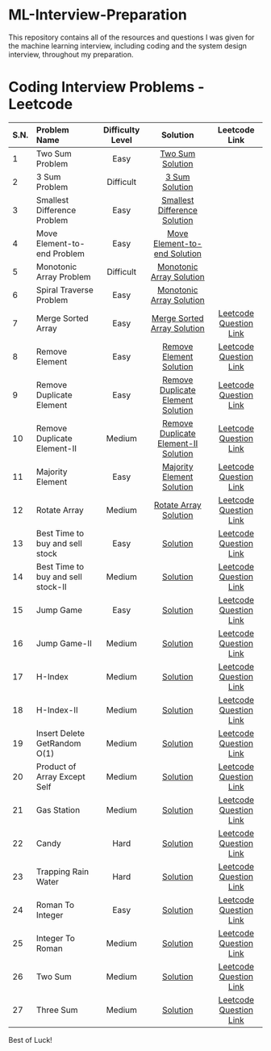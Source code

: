 # ML-Interview-Preparation
This repository contains all of the resources and questions I was given for the machine learning interview, including coding and the system design interview, throughout my preparation.

<!-- 
It may include three s:
1. Coding Interview 
2. ML interview question 
3. System Design question 
Include bookmark here to go directly to that .
 -->

# Coding Interview Problems - Leetcode
| S.N. | Problem Name | Difficulty Level | Solution | Leetcode Link
| :------------ | :------------ |:---------------:|:---------------:|:-----:|
| 1 | Two Sum Problem      | Easy | [Two Sum Solution](TwoSumGoogleInterview.md) |  |
| 2 | 3 Sum Problem      | Difficult | [3 Sum Solution](3Sum_zero.md) |  |
| 3 | Smallest Difference Problem      | Easy | [Smallest Difference Solution](SmallestDifference.md) |  |
| 4 | Move Element-to-end  Problem      | Easy | [Move Element-to-end  Solution](MoveElementToEnd.md) |  |
| 5 | Monotonic Array Problem      | Difficult | [Monotonic Array Solution](MonotonicArrar.md) |  |
| 6 | Spiral Traverse Problem      | Easy | [Monotonic Array Solution](SpiralTraverse.md) |   |
| 7 | Merge Sorted Array      | Easy | [Merge Sorted Array Solution](MergeSortedArray.py) | [Leetcode Question Link](https://leetcode.com/problems/merge-sorted-array) | 
| 8 | Remove Element | Easy | [Remove Element Solution](RemoveElement.py)| [Leetcode Question Link](https://leetcode.com/problems/remove-element/) | 
| 9 | Remove Duplicate Element | Easy | [Remove Duplicate Element Solution](RemoveDuplicateElement.py) | [Leetcode Question Link](https://leetcode.com/problems/remove-duplicates-from-sorted-array/) | 
| 10 | Remove Duplicate Element-II | Medium | [Remove Duplicate Element-II Solution](RemoveDuplicateElement-II.py) | [Leetcode Question Link](https://leetcode.com/problems/remove-duplicates-from-sorted-array-ii) | 
| 11 | Majority Element| Easy | [Majority Element Solution](MajorityElement.py) | [Leetcode Question Link](https://leetcode.com/problems/majority-element/description) | 
| 12 | Rotate Array | Medium | [Rotate Array Solution](rotateArray.py) | [Leetcode Question Link](https://leetcode.com/problems/rotate-array/) | 
| 13 | Best Time to buy and sell stock | Easy | [Solution](BestTimeToBuySellStock.py) | [Leetcode Question Link](https://leetcode.com/problems/best-time-to-buy-and-sell-stock/) | 
| 14 | Best Time to buy and sell stock-II | Medium | [Solution](BestTimeToBuySellStock-II.py) | [Leetcode Question Link](https://leetcode.com/problems/best-time-to-buy-and-sell-stock-ii) | 
| 15 | Jump Game | Easy | [Solution](JumpGame.py) | [Leetcode Question Link](https://leetcode.com/problems/jump-game/description/) | 
| 16 | Jump Game-II | Medium | [Solution](JumpGameII.py) | [Leetcode Question Link](https://leetcode.com/problems/jump-game-ii/) | 
| 17 | H-Index | Medium | [Solution](HIndex.py) | [Leetcode Question Link](https://leetcode.com/problems/h-index/) | 
| 18 | H-Index-II | Medium | [Solution](HIndex-II.py) | [Leetcode Question Link](https://leetcode.com/problems/h-index-ii/description/) | 
| 19 |  Insert Delete GetRandom O(1) | Medium | [Solution](HIndex-II.py) | [Leetcode Question Link](https://leetcode.com/problems/h-index-ii/description/) | 
| 20 |  Product of Array Except Self | Medium | [Solution](ProductOfArrayExceptSelf.py) | [Leetcode Question Link](https://leetcode.com/problems/product-of-array-except-self/) |   
| 21 |  Gas Station | Medium | [Solution](GasStation.py) | [Leetcode Question Link](https://leetcode.com/problems/gas-station/) |   
| 22 |  Candy | Hard | [Solution](Candy.py) | [Leetcode Question Link](https://leetcode.com/problems/candy/) |   
| 23 |  Trapping Rain Water | Hard | [Solution](TrappingRainWater.py) | [Leetcode Question Link](https://leetcode.com/problems/trapping-rain-water/) |   
| 24 |  Roman To Integer | Easy | [Solution](Roman2Integer.py) | [Leetcode Question Link](https://leetcode.com/problems/roman-to-integer/) | 
| 25|  Integer To Roman | Medium | [Solution](Integer2Roman.py) | [Leetcode Question Link](https://leetcode.com/problems/integer-to-roman/) | 
| 26|  Two Sum | Medium | [Solution](TwoSum.py) | [Leetcode Question Link](https://leetcode.com/problems/two-sum-ii-input-array-is-sorted/description) | 
| 27|  Three Sum | Medium | [Solution](ThreeSum.md.py) | [Leetcode Question Link](https://leetcode.com/problems/3sum/description/) | 


Best of Luck!